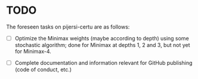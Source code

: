 # TODO
The foreseen tasks on pijersi-certu are as follows:

- [ ] Optimize the Minimax weights (maybe according to depth) using some stochastic algorithm; done for Minimax at depths 1, 2 and 3, but not yet for Minimax-4.
- [ ] Complete documentation and information relevant for GitHub publishing (code of conduct, etc.)

